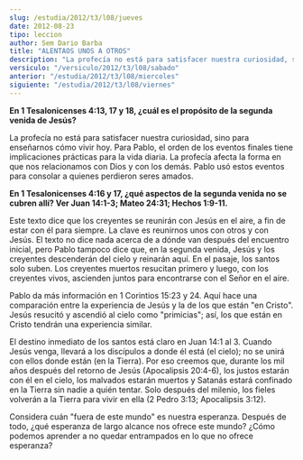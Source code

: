 ```yaml
---
slug: /estudia/2012/t3/l08/jueves
date: 2012-08-23
tipo: leccion
author: Sem Dario Barba
title: "ALENTAOS UNOS A OTROS"
description: "La profecía no está para satisfacer nuestra curiosidad, sino para enseñarnos cómo vivir hoy. Para Pablo, el orden de los eventos finales tiene implicaciones prácticas para la vida diaria. La profecía afecta la forma en que nos relacionamos con Dios y con los demás. Pablo usó estos eventos para consolar a quienes perdieron seres amados."
versiculo: "/versiculo/2012/t3/l08/sabado"
anterior: "/estudia/2012/t3/l08/miercoles"
siguiente: "/estudia/2012/t3/l08/viernes"
---
```


**En 1 Tesalonicenses 4:13, 17 y 18, ¿cuál es el propósito de la segunda venida de Jesús?**

La profecía no está para satisfacer nuestra curiosidad, sino para enseñarnos cómo vivir hoy. Para Pablo, el orden de los eventos finales tiene implicaciones prácticas para la vida diaria. La profecía afecta la forma en que nos relacionamos con Dios y con los demás. Pablo usó estos eventos para consolar a quienes perdieron seres amados.

**En 1 Tesalonicenses 4:16 y 17, ¿qué aspectos de la segunda venida no se cubren allí? Ver Juan 14:1-3; Mateo 24:31; Hechos 1:9-11.**

Este texto dice que los creyentes se reunirán con Jesús en el aire, a fin de estar con él para siempre. La clave es reunirnos unos con otros y con Jesús. El texto no dice nada acerca de a dónde van después del encuentro inicial, pero Pablo tampoco dice que, en la segunda venida, Jesús y los creyentes descenderán del cielo y reinarán aquí. En el pasaje, los santos solo suben. Los creyentes muertos resucitan primero y luego, con los creyentes vivos, ascienden juntos para encontrarse con el Señor en el aire.

Pablo da más información en 1 Corintios 15:23 y 24. Aquí hace una comparación entre la experiencia de Jesús y la de los que están "en Cristo". Jesús resucitó y ascendió al cielo como "primicias"; así, los que están en Cristo tendrán una experiencia similar.

El destino inmediato de los santos está claro en Juan 14:1 al 3. Cuando Jesús venga, llevará a los discípulos a donde él está (el cielo); no se unirá con ellos donde están (en la Tierra). Por eso creemos que, durante los mil años después del retorno de Jesús (Apocalipsis 20:4-6), los justos estarán con él en el cielo, los malvados estarán muertos y Satanás estará confinado en la Tierra sin nadie a quién tentar. Solo después del milenio, los fieles volverán a la Tierra para vivir en ella (2 Pedro 3:13; Apocalipsis 3:12).

Considera cuán "fuera de este mundo" es nuestra esperanza. Después de todo, ¿qué esperanza de largo alcance nos ofrece este mundo? ¿Cómo podemos aprender a no quedar entrampados en lo que no ofrece esperanza?
